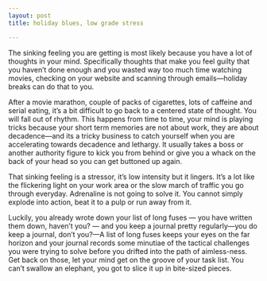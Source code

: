 ```yaml
---
layout: post
title: holiday blues, low grade stress

---
```


The sinking feeling you are getting is most likely because you have a lot of thoughts in your mind. Specifically thoughts that make you feel guilty that you haven’t done enough and you wasted way too much time watching movies, checking on your website and scanning through emails&mdash;holiday breaks can do that to you.

After a movie marathon, couple of packs of cigarettes, lots of caffeine and serial eating, it’s a bit difficult to go back to a centered state of thought. You will fall out of rhythm. This happens from time to time, your mind is playing tricks because your short term memories are not about work, they are about decadence&mdash;and its a tricky business to catch yourself when you are accelerating towards decadence and lethargy. It usually takes a boss or another authority figure to kick you from behind or give you a whack on the back of your head so you can get buttoned up again.

That sinking feeling is a stressor, it’s low intensity but it lingers. It’s a lot like the flickering light on your work area or the slow march of traffic you go through everyday. Adrenaline is not going to solve it. You cannot simply explode into action, beat it to a pulp or run away from it.

Luckily, you already wrote down your list of long fuses — you have written them down, haven’t you? — and you keep a journal pretty regularly&mdash;you do keep a journal, don’t you?&mdash;A list of long fuses keeps your eyes on the far horizon and your journal records some minutiae of the tactical challenges you were trying to solve before you drifted into the path of aimless-ness. Get back on those, let your mind get on the groove of your task list. You can’t swallow an elephant, you got to slice it up in bite-sized pieces.
